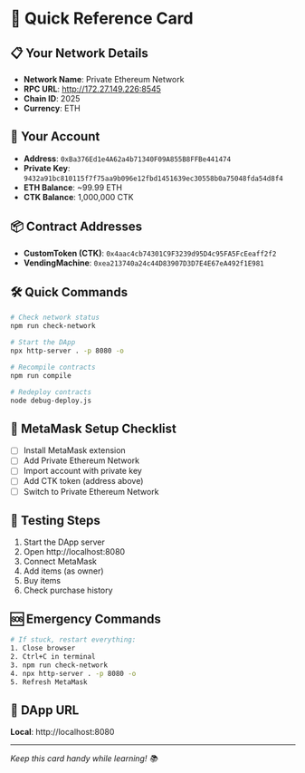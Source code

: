 # 🚀 Quick Reference Card

## 📋 Your Network Details
- **Network Name**: Private Ethereum Network
- **RPC URL**: http://172.27.149.226:8545
- **Chain ID**: 2025
- **Currency**: ETH

## 🔑 Your Account
- **Address**: `0xBa376Ed1e4A62a4b71340F09A855B8FFBe441474`
- **Private Key**: `9432a91bc810115f7f75aa9b096e12fbd1451639ec30558b0a75048fda54d8f4`
- **ETH Balance**: ~99.99 ETH
- **CTK Balance**: 1,000,000 CTK

## 📦 Contract Addresses
- **CustomToken (CTK)**: `0x4aac4cb74301C9F3239d95D4c95FA5FcEeaff2f2`
- **VendingMachine**: `0xea213740a24c44D83907D3D7E4E67eA492f1E981`

## 🛠 Quick Commands
```bash
# Check network status
npm run check-network

# Start the DApp
npx http-server . -p 8080 -o

# Recompile contracts
npm run compile

# Redeploy contracts
node debug-deploy.js
```

## 🦊 MetaMask Setup Checklist
- [ ] Install MetaMask extension
- [ ] Add Private Ethereum Network
- [ ] Import account with private key
- [ ] Add CTK token (address above)
- [ ] Switch to Private Ethereum Network

## 🎯 Testing Steps
1. Start the DApp server
2. Open http://localhost:8080
3. Connect MetaMask
4. Add items (as owner)
5. Buy items
6. Check purchase history

## 🆘 Emergency Commands
```bash
# If stuck, restart everything:
1. Close browser
2. Ctrl+C in terminal
3. npm run check-network
4. npx http-server . -p 8080 -o
5. Refresh MetaMask
```

## 📱 DApp URL
**Local**: http://localhost:8080

---
*Keep this card handy while learning! 📚*
